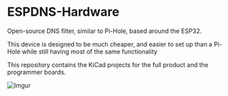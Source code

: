 # ESPDNS-Hardware

Open-source DNS filter, similar to Pi-Hole, based around the ESP32. 

This device is designed to be much cheaper, and easier to set up than a Pi-Hole while still having most of the same functionality

This repository contains the KiCad projects for the full product and the programmer boards.  

![Imgur](https://imgur.com/TMoqVmz)
